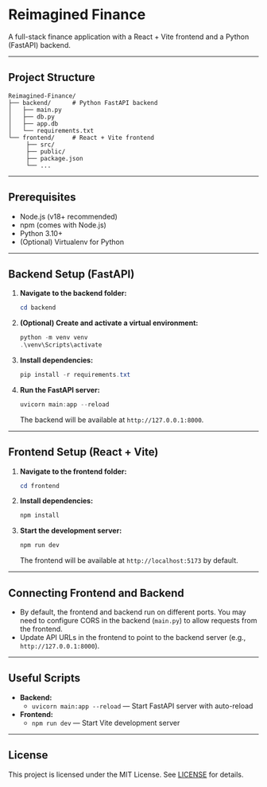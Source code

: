 


# Reimagined Finance

A full-stack finance application with a React + Vite frontend and a Python (FastAPI) backend.

---

## Project Structure

```
Reimagined-Finance/
├── backend/      # Python FastAPI backend
│   ├── main.py
│   ├── db.py
│   ├── app.db
│   └── requirements.txt
└── frontend/     # React + Vite frontend
	 ├── src/
	 ├── public/
	 ├── package.json
	 └── ...
```

---

## Prerequisites

- Node.js (v18+ recommended)
- npm (comes with Node.js)
- Python 3.10+
- (Optional) Virtualenv for Python

---

## Backend Setup (FastAPI)

1. **Navigate to the backend folder:**
	```powershell
	cd backend
	```
2. **(Optional) Create and activate a virtual environment:**
	```powershell
	python -m venv venv
	.\venv\Scripts\activate
	```
3. **Install dependencies:**
	```powershell
	pip install -r requirements.txt
	```
4. **Run the FastAPI server:**
	```powershell
	uvicorn main:app --reload
	```
	The backend will be available at `http://127.0.0.1:8000`.

---

## Frontend Setup (React + Vite)

1. **Navigate to the frontend folder:**
	```powershell
	cd frontend
	```
2. **Install dependencies:**
	```powershell
	npm install
	```
3. **Start the development server:**
	```powershell
	npm run dev
	```
	The frontend will be available at `http://localhost:5173` by default.

---

## Connecting Frontend and Backend

- By default, the frontend and backend run on different ports. You may need to configure CORS in the backend (`main.py`) to allow requests from the frontend.
- Update API URLs in the frontend to point to the backend server (e.g., `http://127.0.0.1:8000`).

---

## Useful Scripts

- **Backend:**
  - `uvicorn main:app --reload` — Start FastAPI server with auto-reload
- **Frontend:**
  - `npm run dev` — Start Vite development server

---

## License

This project is licensed under the MIT License. See [LICENSE](LICENSE) for details.


